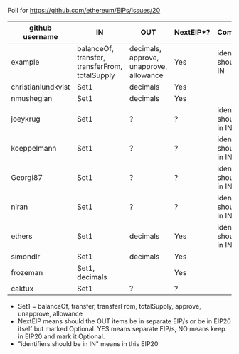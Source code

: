 Poll for https://github.com/ethereum/EIPs/issues/20

github username | IN       | OUT      | NextEIP*? | Comments
----------------|----------------|---------------|-----------------------------------|---------
example     |  balanceOf, transfer, transferFrom, totalSupply    | decimals, approve, unapprove, allowance    | Yes | identifiers should be IN
christianlundkvist      |  Set1    | decimals    | Yes |
nmushegian       |  Set1    | decimals    | Yes |
joeykrug       |  Set1    | ?    | ? | identifiers should be in IN
koeppelmann    |  Set1    | ?    | ? | identifiers should be in IN
Georgi87       |  Set1    | ?    | ? | identifiers should be in IN
niran          |  Set1    | ?    | ? | identifiers should be in IN
ethers         |  Set1    | decimals    | Yes | identifiers should be in IN
simondlr       |  Set1    | decimals    | Yes |
frozeman       |  Set1, decimals    |    | Yes |
caktux         |  Set1    |  ?  | ? |


* Set1 = balanceOf, transfer, transferFrom, totalSupply, approve, unapprove, allowance
* NextEIP means should the OUT items be in separate EIP/s or be in EIP20 itself but marked Optional.  YES means separate EIP/s, NO means keep in EIP20 and mark it Optional.
* "identifiers should be in IN" means in this EIP20
